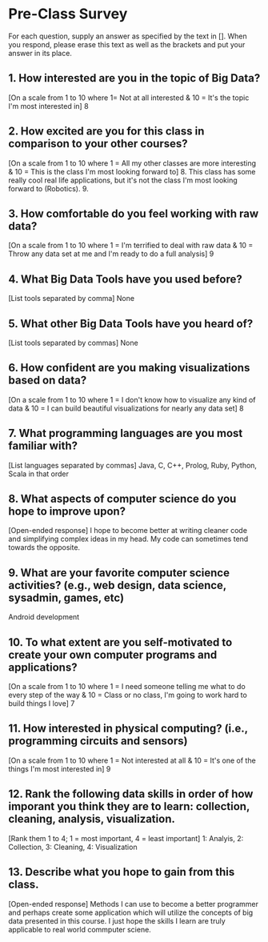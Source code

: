 # Pre-Class Survey

For each question, supply an answer as specified by the text in [].  When you respond, please erase this text as well as the brackets and put your answer in its place.

## 1. How interested are you in the topic of Big Data?
[On a scale from 1 to 10 where 1= Not at all interested & 10 = It's the topic I'm most interested in]
8

## 2. How excited are you for this class in comparison to your other courses? 
[On a scale from 1 to 10 where 1 = All my other classes are more interesting & 10 = This is the class I'm most looking forward to]
8. This class has some really cool real life applications, but it's not the class I'm most looking forward to (Robotics).
9. 
## 3. How comfortable do you feel working with raw data?
[On a scale from 1 to 10 where 1 = I'm terrified to deal with raw data & 10 = Throw any data set at me and I'm ready to do a full analysis]
9

## 4. What Big Data Tools have you used before?
[List tools separated by comma]
None

## 5. What other Big Data Tools have you heard of?
[List tools separated by commas]
None


## 6. How confident are you making visualizations based on data?
[On a scale from 1 to 10 where 1 = I don't know how to visualize any kind of data & 10 = I can build beautiful visualizations for nearly any data set]
8

## 7. What programming languages are you most familiar with?
[List languages separated by commas]
Java, C, C++, Prolog, Ruby, Python, Scala in that order

## 8. What aspects of computer science do you hope to improve upon?
[Open-ended response]
I hope to become better at writing cleaner code and simplifying complex ideas in my head. My code can sometimes tend towards the opposite.

## 9. What are your favorite computer science activities? (e.g., web design, data science, sysadmin, games, etc)
Android development

## 10. To what extent are you self-motivated to create your own computer programs and applications?
[On a scale from 1 to 10 where 1 = I need someone telling me what to do every step of the way & 10 = Class or no class, I'm going to work hard to build things I love]
7


## 11. How interested in physical computing? (i.e., programming circuits and sensors)
[On a scale from 1 to 10 where 1 = Not interested at all & 10 = It's one of the things I'm most interested in]
9

## 12. Rank the following data skills in order of how imporant you think they are to learn: collection, cleaning, analysis, visualization.
[Rank them 1 to 4; 1 = most important, 4 = least important]
1: Analyis, 2: Collection, 3: Cleaning, 4: Visualization

## 13. Describe what you hope to gain from this class.
[Open-ended response] 
Methods I can use to become a better programmer and perhaps create some application which will utilize the concepts of big data presented in this course. I just hope the skills I learn are truly applicable to real world commputer sciene.

